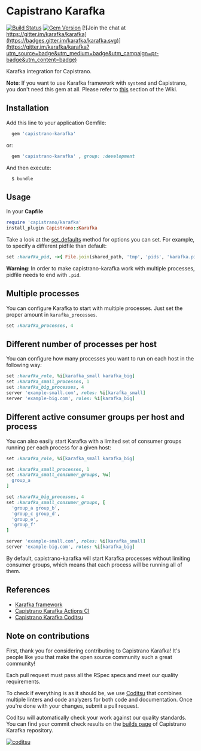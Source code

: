 # Capistrano Karafka

[![Build Status](https://github.com/karafka/capistrano-karafka/workflows/ci/badge.svg)](https://github.com/karafka/capistrano-karafka/actions?query=workflow%3Aci)
[![Gem Version](https://badge.fury.io/rb/capistrano-karafka.svg)](http://badge.fury.io/rb/capistrano-karafka)
[![Join the chat at https://gitter.im/karafka/karafka](https://badges.gitter.im/karafka/karafka.svg)](https://gitter.im/karafka/karafka?utm_source=badge&utm_medium=badge&utm_campaign=pr-badge&utm_content=badge)

Karafka integration for Capistrano.

**Note**: If you want to use Karafka framework with `systemd` and Capistrano, you don't need this gem at all. Please refer to [this](https://github.com/karafka/karafka/wiki/Deployment#systemd--capistrano) section of the Wiki.

## Installation

Add this line to your application Gemfile:

```ruby
  gem 'capistrano-karafka'
```

or:

```ruby
  gem 'capistrano-karafka' , group: :development
```

And then execute:

```
  $ bundle
```

## Usage

In your **Capfile**

```ruby
require 'capistrano/karafka'
install_plugin Capistrano::Karafka
```

Take a look at the [set_defaults](https://github.com/karafka/capistrano-karafka/blob/master/lib/capistrano/karafka.rb#L16) method for options you can set. For example, to specify a different pidfile than default:

```ruby
set :karafka_pid, ->{ File.join(shared_path, 'tmp', 'pids', 'karafka.pid') }
```

**Warning**: In order to make capistrano-karafka work with multiple processes, pidfile needs to end with ```.pid```.

## Multiple processes

You can configure Karafka to start with multiple processes. Just set the proper amount in ```karafka_processes```.

```ruby
set :karafka_processes, 4
```

## Different number of processes per host

You can configure how many processes you want to run on each host in the following way:

```ruby
set :karafka_role, %i[karafka_small karafka_big]
set :karafka_small_processes, 1
set :karafka_big_processes, 4
server 'example-small.com', roles: %i[karafka_small]
server 'example-big.com', roles: %i[karafka_big]
```

## Different active consumer groups per host and process

You can also easily start Karafka with a limited set of consumer groups running per each process for a given host:

```ruby
set :karafka_role, %i[karafka_small karafka_big]

set :karafka_small_processes, 1
set :karafka_small_consumer_groups, %w[
  group_a
]

set :karafka_big_processes, 4
set :karafka_small_consumer_groups, [
  'group_a group_b',
  'group_c group_d',
  'group_e',
  'group_f'
]

server 'example-small.com', roles: %i[karafka_small]
server 'example-big.com', roles: %i[karafka_big]
```

By default, capistrano-karafka will start Karafka processes without limiting consumer groups, which means that each process will be running all of them.

## References

* [Karafka framework](https://github.com/karafka/karafka)
* [Capistrano Karafka Actions CI](https://github.com/karafka/capistrano-karafka/actions?query=workflow%3Aci)
* [Capistrano Karafka Coditsu](https://app.coditsu.io/karafka/repositories/capistrano-karafka)

## Note on contributions

First, thank you for considering contributing to Capistrano Karafka! It's people like you that make the open source community such a great community!

Each pull request must pass all the RSpec specs and meet our quality requirements.

To check if everything is as it should be, we use [Coditsu](https://coditsu.io) that combines multiple linters and code analyzers for both code and documentation. Once you're done with your changes, submit a pull request.

Coditsu will automatically check your work against our quality standards. You can find your commit check results on the [builds page](https://app.coditsu.io/karafka/repositories/capistrano-karafka/builds/commit_builds) of Capistrano Karafka repository.

[![coditsu](https://coditsu.io/assets/quality_bar.svg)](https://app.coditsu.io/karafka/repositories/capistrano-karafka/builds/commit_builds)
